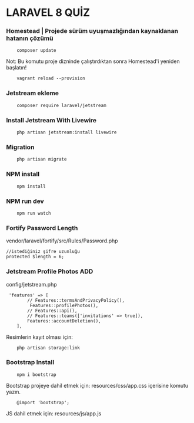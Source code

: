 # LARAVEL 8 QUİZ

### Homestead | Projede sürüm uyuşmazlığından kaynaklanan hatanın çözümü
```
    composer update
```
Not: Bu komutu proje dizninde çalıştırdıktan sonra Homestead'i yeniden başlatın!
```
    vagrant reload --provision
```

### Jetstream ekleme
```
    composer require laravel/jetstream
```

### Install Jetstream With Livewire
```
    php artisan jetstream:install livewire
```
### Migration
```
    php artisan migrate
```

### NPM install
```
    npm install
```
### NPM run dev
```
    npm run watch
```
### Fortify Password Length
vendor/laravel/fortify/src/Rules/Password.php
```
//istediğiniz şifre uzunluğu
protected $length = 6;
```
### Jetstream  Profile Photos ADD
config/jetstream.php
```
 'features' => [
        // Features::termsAndPrivacyPolicy(),
         Features::profilePhotos(),
        // Features::api(),
        // Features::teams(['invitations' => true]),
        Features::accountDeletion(),
    ],

```
Resimlerin kayıt olması için:
```
    php artisan storage:link
```
### Bootstrap Install
```
    npm i bootstrap
```
Bootstrap projeye dahil etmek için:
resources/css/app.css
içerisine komutu yazın.
```
    @import 'bootstrap';
```
JS dahil etmek için:
resources/js/app.js
```

```

### 

